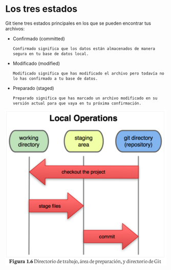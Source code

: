 # Los tres estados

Git tiene tres estados principales en los que se pueden encontrar tus archivos:

- Confirmado (committed)

      Confirmado significa que los datos están almacenados de manera segura en tu base de datos local.

- Modificado (modified)

      Modificado significa que has modificado el archivo pero todavía no lo has confirmado a tu base de datos.

- Preparado (staged)

      Preparado significa que has marcado un archivo modificado en su versión actual para que vaya en tu próxima confirmación.

![los tres estados](https://github.com/omarlopezgarcia/control-versiones/blob/main/src/los%203%20estados.PNG)
